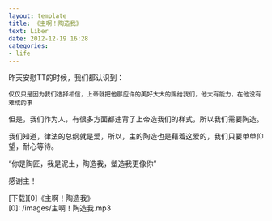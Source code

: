 ```yaml
---
layout: template
title: 《主啊！陶造我》
text: Liber
date: 2012-12-19 16:28
categories:
- life
---
```

昨天安慰TT的时候，我们都认识到：  

`仅仅只是因为我们选择相信，上帝就把他那应许的美好大大的赐给我们，他大有能力，在他没有难成的事`  

但是，我们作为人，有很多方面都违背了上帝造我们的样式，所以我们需要陶造。  

我们知道，律法的总纲就是爱，所以，主的陶造也是藉着这爱的，我们只要单单仰望，耐心等待。  

“你是陶匠，我是泥土，陶造我，塑造我更像你”

感谢主！

[下载][0]《主啊！陶造我》  
[0]: /images/主啊！陶造我.mp3
